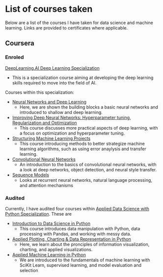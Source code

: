 # List of courses taken

Below are a list of the courses I have taken for data science and machine learning. Links are provided to certificates where applicable.
## Coursera

### Enroled

[DeepLearning.AI Deep Learning Specialization](https://coursera.org/share/218ca33e1dd94cb279cede7d93b27f5a)
* This is a specialization course aiming at developing the deep learning skills required to move into the field of AI.

Courses within this specialization:
* [Neural Networks and Deep Learning](https://coursera.org/share/72255fd8d7a8fb6bc60d453a9c7f1e87)
    * Here, we are shown the building blocks a basic neural networks and introduced to shallow and deep learning.
* [Improving Deep Neural Networks: Hyperparameter tuning, Regularization and Optimization](https://coursera.org/share/b1127798f5178265ca9eeebbd2a80ca6)
    * This course discusses more practical aspects of deep learning, with a focus on optimization and hyperparameter tuning.
* [Structuring Machine Learning Projects](https://coursera.org/share/8830e25c48c88c828db72e1ba28b2dc6)
    * This course introducing methods to better strategize machine learning algorithms, such as using error anaylysis and transfer learning.
* [Convolutional Neural Networks](https://coursera.org/share/218ca33e1dd94cb279cede7d93b27f5a)
    * An introduction to the basics of convolutional neural networks, with a look at deep networks, object detection, and neural style transfer.
* [Sequence Models](https://coursera.org/share/34beaa1ad0c4327b722501870ffd8006)
    * Looks at recurrent neural networks, natural language processing, and attention mechanisms

### Audited

Currently, I have audited four courses within [Applied Data Science with Python Specialization](https://www.coursera.org/specializations/data-science-python). These are
* [Introduction to Data Science in Python](https://www.coursera.org/learn/python-data-analysis?specialization=data-science-python)
    * This course introduces data manipulation with Python, data processing with Pandas, and working with messy data.
* [Applied Plotting, Charting & Data Representation in Python](https://www.coursera.org/learn/python-plotting?specialization=data-science-python)
    * Here, we learn about the pronciples of information visualization, charting, and applied visualizations.
* [Applied Machine Learning in Python](https://www.coursera.org/learn/python-machine-learning?specialization=data-science-python)
    * We are introduced to the fundamentals of machine learning with SciKit Learn, supervised learning, and model evaluation and selection
